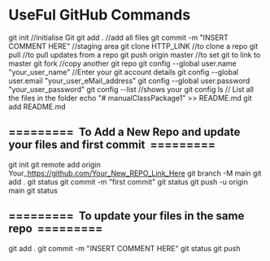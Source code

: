 # UseFul GitHub Commands

git init //initialise Git
git add . //add all files
git commit -m "INSERT COMMENT HERE" //staging area
git clone HTTP_LINK //to clone a repo
git pull //to pull updates from a repo
git push origin master //to set git to link to master
git fork //copy another git repo
git config --global user.name "your_user_name" //Enter your git account details
git config --global user.email "your_user_eMail_address"
git config --global user.password "your_user_password"
git config --list //shows your git config
ls // List all the files in the folder
echo "# manualClassPackage1" >> README.md
git add README.md

## =========  To Add a New Repo and update your files and first commit  =========

git init
git remote add origin Your\_https://github.com/Your_New_REPO_Link_Here
git branch -M main
git add .
git status
git commit -m "first commit"
git status
git push -u origin main
git status

## =========  To update your files in the same repo  =========

git add .
git commit -m "INSERT COMMENT HERE"
git status
git push
